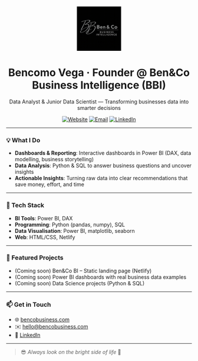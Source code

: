 <p align="center">
  <img src="assets/logo.png" alt="Ben&Co Business Intelligence" width="120" />
</p>

<h1 align="center">Bencomo Vega · Founder @ Ben&Co Business Intelligence (BBI)</h1>
<p align="center">Data Analyst & Junior Data Scientist — Transforming businesses data into smarter decisions</p>

<p align="center">
  <a href="https://www.bencobusiness.com"><img alt="Website" src="https://img.shields.io/badge/Web-bencobusiness.com-111?style=flat&logo=google-chrome" /></a>
  <a href="mailto:hello@bencobusiness.com"><img alt="Email" src="https://img.shields.io/badge/hello@bencobusiness.com-111?style=flat&logo=minutemailer" /></a>
  <a href="https://www.linkedin.com/in/bencomo-vega/"><img alt="LinkedIn" src="https://img.shields.io/badge/LinkedIn-Bencomo%20Vega-0A66C2?style=flat&logo=linkedin&logoColor=white" /></a>
</p>

---

### 💡 What I Do
- **Dashboards & Reporting**: Interactive dashboards in Power BI (DAX, data modelling, business storytelling)  
- **Data Analysis**: Python & SQL to answer business questions and uncover insights  
- **Actionable Insights**: Turning raw data into clear recommendations that save money, effort, and time  

---

### 🧰 Tech Stack
- **BI Tools**: Power BI, DAX  
- **Programming**: Python (pandas, numpy), SQL  
- **Data Visualisation**: Power BI, matplotlib, seaborn  
- **Web**: HTML/CSS, Netlify  

---

### 📌 Featured Projects
- (Coming soon) Ben&Co BI – Static landing page (Netlify)  
- (Coming soon) Power BI dashboards with real business data examples  
- (Coming soon) Data Science projects (Python & SQL)

---

### 📫 Get in Touch
- 🌐 [bencobusiness.com](https://www.bencobusiness.com)  
- ✉️ hello@bencobusiness.com  
- 💼 [LinkedIn](https://www.linkedin.com/in/TU-SLUG-AQUI/)  

---

> 😎 *Always look on the bright side of life* 🌻
